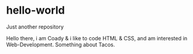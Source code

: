 # hello-world
Just another repository

Hello there, i am Coady & i like to code HTML & CSS, and am interested in Web-Development.
Something about Tacos.
